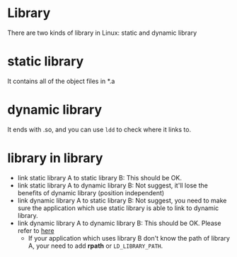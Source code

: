 # Library

There are two kinds of library in Linux: static and dynamic library

# static library

It contains all of the object files in *.a

# dynamic library

It ends with .so, and you can use `ldd` to check where it links to.

# library in library

* link static library A to static library B: This should be OK.
* link static library A to dynamic library B: Not suggest, it'll lose the benefits of dynamic library (position independent)
* link dynamic library A to static library B: Not suggest, you need to make sure the application which use static library is able to link to dynamic library.
* link dynamic library A to dynamic library B: This should be OK. Please refer to [here](https://stackoverflow.com/questions/19424494/linking-a-shared-library-with-another-shared-lib-in-linux)
  - If your application which uses library B don't know the path of library A, your need to add **rpath** or `LD_LIBRARY_PATH`.
